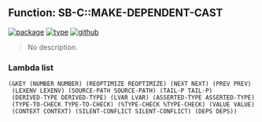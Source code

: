 ## Function: SB-C::MAKE-DEPENDENT-CAST
[![package](https://img.shields.io/badge/Package-SB--C-5f9ea0.svg?style=social&colorA=999999)](../) [![type](https://img.shields.io/badge/Type-Function-5f9ea0.svg?style=social&colorA=999999)](../#function) [![github](https://img.shields.io/badge/GitHub-View_the_source-5f9ea0.svg?style=social&colorA=999999&logo=github)](https://github.com/sbcl/sbcl/blob/master/src/compiler/node.lisp/) 

> No description.

### Lambda list
```
(&KEY (NUMBER NUMBER) (REOPTIMIZE REOPTIMIZE) (NEXT NEXT) (PREV PREV)
 (LEXENV LEXENV) (SOURCE-PATH SOURCE-PATH) (TAIL-P TAIL-P)
 (DERIVED-TYPE DERIVED-TYPE) (LVAR LVAR) (ASSERTED-TYPE ASSERTED-TYPE)
 (TYPE-TO-CHECK TYPE-TO-CHECK) (%TYPE-CHECK %TYPE-CHECK) (VALUE VALUE)
 (CONTEXT CONTEXT) (SILENT-CONFLICT SILENT-CONFLICT) (DEPS DEPS))
```
